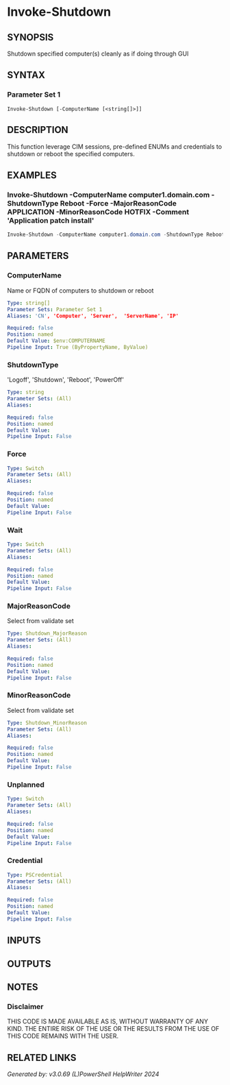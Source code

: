 ﻿# Invoke-Shutdown

## SYNOPSIS
Shutdown specified computer(s) cleanly as if doing through GUI

## SYNTAX

### Parameter Set 1
```
Invoke-Shutdown [-ComputerName [<string[]>]]
```

## DESCRIPTION
This function leverage CIM sessions, pre-defined ENUMs and credentials to shutdown or reboot the specified computers.

## EXAMPLES

### Invoke-Shutdown -ComputerName computer1.domain.com -ShutdownType Reboot -Force -MajorReasonCode APPLICATION -MinorReasonCode HOTFIX -Comment 'Application patch install'

```powershell
Invoke-Shutdown -ComputerName computer1.domain.com -ShutdownType Reboot -Force -MajorReasonCode APPLICATION -MinorReasonCode HOTFIX -Comment 'Application patch install'
```

## PARAMETERS

### ComputerName
Name or FQDN of computers to shutdown or reboot

```yaml
Type: string[]
Parameter Sets: Parameter Set 1
Aliases: 'CN', 'Computer', 'Server',  'ServerName', 'IP'

Required: false
Position: named
Default Value: $env:COMPUTERNAME
Pipeline Input: True (ByPropertyName, ByValue)
```

### ShutdownType
'Logoff', 'Shutdown', 'Reboot', 'PowerOff'

```yaml
Type: string
Parameter Sets: (All)
Aliases: 

Required: false
Position: named
Default Value: 
Pipeline Input: False
```

### Force


```yaml
Type: Switch
Parameter Sets: (All)
Aliases: 

Required: false
Position: named
Default Value: 
Pipeline Input: False
```

### Wait


```yaml
Type: Switch
Parameter Sets: (All)
Aliases: 

Required: false
Position: named
Default Value: 
Pipeline Input: False
```

### MajorReasonCode
Select from validate set

```yaml
Type: Shutdown_MajorReason
Parameter Sets: (All)
Aliases: 

Required: false
Position: named
Default Value: 
Pipeline Input: False
```

### MinorReasonCode
Select from validate set

```yaml
Type: Shutdown_MinorReason
Parameter Sets: (All)
Aliases: 

Required: false
Position: named
Default Value: 
Pipeline Input: False
```

### Unplanned


```yaml
Type: Switch
Parameter Sets: (All)
Aliases: 

Required: false
Position: named
Default Value: 
Pipeline Input: False
```

### Credential


```yaml
Type: PSCredential
Parameter Sets: (All)
Aliases: 

Required: false
Position: named
Default Value: 
Pipeline Input: False
```

## INPUTS

## OUTPUTS

## NOTES

### Disclaimer
THIS CODE IS MADE AVAILABLE AS IS, WITHOUT WARRANTY OF ANY KIND. THE ENTIRE RISK OF THE USE OR THE RESULTS FROM THE USE OF THIS CODE REMAINS WITH THE USER.

## RELATED LINKS


*Generated by: v3.0.69 (L)PowerShell HelpWriter 2024*
